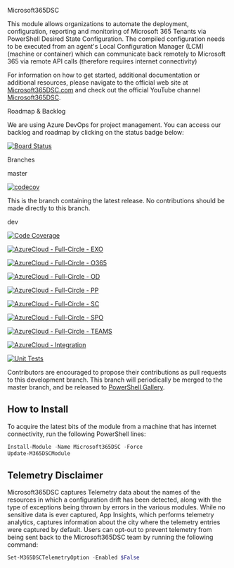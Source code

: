Microsoft365DSC

This module allows organizations to automate the deployment,
configuration, reporting and monitoring of Microsoft 365 Tenants via PowerShell
Desired State Configuration. The compiled configuration needs to be
executed from an agent's Local Configuration Manager (LCM) (machine
or container) which can communicate back remotely to Microsoft 365 via
remote API calls (therefore requires internet connectivity)

For information on how to get started, additional documentation or
additional resources, please navigate to the official web site at
[Microsoft365DSC.com](http://Microsoft365DSC.com) and check out the
official YouTube channel
[Microsoft365DSC](https://www.youtube.com/channel/UCveScabVT6pxzqYgGRu17iw).

Roadmap & Backlog

We are using Azure DevOps for project management. You can access our backlog and roadmap by clicking on the status badge below:

[![Board Status](https://dev.azure.com/Microsoft365DSC/c730cd2b-2b5f-4af2-8bce-2b7b3ee6f69b/e58164ef-f760-40e9-bd67-893cf4938bef/_apis/work/boardbadge/84871665-8a0f-46de-8a93-c214ea36b371?columnOptions=1)](https://dev.azure.com/Microsoft365DSC/Backlog/_workitems/)

Branches

master

[![codecov](https://codecov.io/gh/Microsoft/Microsoft365DSC/branch/master/graph/badge.svg)](https://codecov.io/gh/Microsoft/Microsoft365DSC)

This is the branch containing the latest release. No contributions should be made directly to this branch.

dev

[![Code Coverage](https://github.com/microsoft/Microsoft365DSC/actions/workflows/CodeCoverage.yml/badge.svg)](https://github.com/microsoft/Microsoft365DSC/actions/workflows/CodeCoverage.yml)

[![AzureCloud - Full-Circle - EXO](https://github.com/microsoft/Microsoft365DSC/actions/workflows/AzureCloud%20-%20Full-Circle%20-%20EXO.yml/badge.svg)](https://github.com/microsoft/Microsoft365DSC/actions/workflows/AzureCloud%20-%20Full-Circle%20-%20EXO.yml)

[![AzureCloud - Full-Circle - O365](https://github.com/microsoft/Microsoft365DSC/actions/workflows/AzureCloud%20-%20Full-Circle%20-%20O365.yml/badge.svg)](https://github.com/microsoft/Microsoft365DSC/actions/workflows/AzureCloud%20-%20Full-Circle%20-%20O365.yml)

[![AzureCloud - Full-Circle - OD](https://github.com/microsoft/Microsoft365DSC/actions/workflows/AzureCloud%20-%20Full-Circle%20-%20OD.yml/badge.svg)](https://github.com/microsoft/Microsoft365DSC/actions/workflows/AzureCloud%20-%20Full-Circle%20-%20OD.yml)

[![AzureCloud - Full-Circle - PP](https://github.com/microsoft/Microsoft365DSC/actions/workflows/AzureCloud%20-%20Full-Circle%20-%20PP.yml/badge.svg)](https://github.com/microsoft/Microsoft365DSC/actions/workflows/AzureCloud%20-%20Full-Circle%20-%20PP.yml)

[![AzureCloud - Full-Circle - SC](https://github.com/microsoft/Microsoft365DSC/actions/workflows/AzureCloud%20-%20Full-Circle%20-%20SC.yml/badge.svg)](https://github.com/microsoft/Microsoft365DSC/actions/workflows/AzureCloud%20-%20Full-Circle%20-%20SC.yml)

[![AzureCloud - Full-Circle - SPO](https://github.com/microsoft/Microsoft365DSC/actions/workflows/AzureCloud%20-%20Full-Circle%20-%20SPO.yml/badge.svg)](https://github.com/microsoft/Microsoft365DSC/actions/workflows/AzureCloud%20-%20Full-Circle%20-%20SPO.yml)

[![AzureCloud - Full-Circle - TEAMS](https://github.com/microsoft/Microsoft365DSC/actions/workflows/AzureCloud%20-%20Full-Circle%20-%20TEAMS.yml/badge.svg)](https://github.com/microsoft/Microsoft365DSC/actions/workflows/AzureCloud%20-%20Full-Circle%20-%20TEAMS.yml)

[![AzureCloud - Integration](https://github.com/microsoft/Microsoft365DSC/actions/workflows/AzureCloud%20-%20Integration.yml/badge.svg)](https://github.com/microsoft/Microsoft365DSC/actions/workflows/AzureCloud%20-%20Integration.yml)

[![Unit Tests](https://github.com/microsoft/Microsoft365DSC/actions/workflows/Unit%20Tests.yml/badge.svg)](https://github.com/microsoft/Microsoft365DSC/actions/workflows/Unit%20Tests.yml)

Contributors are encouraged to propose their contributions as pull requests to this development branch.
This branch will periodically be merged to the master branch,
and be released to [PowerShell Gallery](https://www.powershellgallery.com/).

## How to Install

To acquire the latest
bits of the module from a machine that has internet connectivity,
run the following PowerShell lines:

```PowerShell
Install-Module -Name Microsoft365DSC -Force
Update-M365DSCModule
```

## Telemetry Disclaimer

Microsoft365DSC captures Telemetry data about the names of the resources
in which a configuration drift has been detected, along with the type
of exceptions being thrown by errors in the various modules. While no
sensitive data is ever captured, App Insights, which performs
telemetry analytics, captures information about the city
where the telemetry entries were captured by default. Users can
opt-out to prevent telemetry from being sent back to the Microsoft365DSC team
by running the following command:

```PowerShell
Set-M365DSCTelemetryOption -Enabled $False
```
